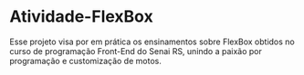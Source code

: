 # Atividade-FlexBox
Esse projeto visa por em prática os ensinamentos sobre FlexBox obtidos no curso de programação Front-End do Senai RS, unindo a paixão por programação e customização de motos.
